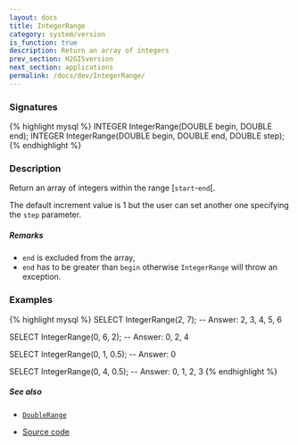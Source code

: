 ```yaml
---
layout: docs
title: IntegerRange
category: system/version
is_function: true
description: Return an array of integers
prev_section: H2GISversion
next_section: applications
permalink: /docs/dev/IntegerRange/
---
```


### Signatures

{% highlight mysql %}
INTEGER IntegerRange(DOUBLE begin, DOUBLE end);
INTEGER IntegerRange(DOUBLE begin, DOUBLE end, DOUBLE step);
{% endhighlight %}

### Description

Return an array of integers within the range [`start`-`end`[.

The default increment value is 1 but the user can set another one specifying the `step` parameter.

##### Remarks

* `end` is excluded from the array,
* `end` has to be greater than `begin` otherwise `IntegerRange` will throw an exception.

### Examples

{% highlight mysql %}
SELECT IntegerRange(2, 7);
-- Answer:
	2, 3, 4, 5, 6

SELECT IntegerRange(0, 6, 2);
-- Answer:
	0, 2, 4

SELECT IntegerRange(0, 1, 0.5);
-- Answer:
	0

SELECT IntegerRange(0, 4, 0.5);
-- Answer:
	0, 1, 2, 3
{% endhighlight %}

##### See also

* [`DoubleRange`](../DoubleRange)

* <a href="https://github.com/orbisgis/h2gis/blob/master/h2gis-functions/src/main/java/org/h2gis/functions/system/IntegerRange.java" target="_blank">Source code</a>

